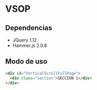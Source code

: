 # VSOP


## Dependencias

- JQuery 1.12
- Hammer.js 2.0.8


## Modo de uso

```html
<div id="VerticalScrollFullPage">
  <div class="section">SECCION 1</div>
</div>
